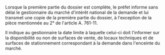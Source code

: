 Lorsque la première partie du dossier est complète, le préfet informe sans délai le gestionnaire du marché d'intérêt national de la demande et lui transmet une copie de la première partie du dossier, à l'exception de la pièce mentionnée au 2° de l'article A. 761-11.


 Il indique au gestionnaire la date limite à laquelle celui-ci doit l'informer sur la disponibilité ou non de surfaces de vente, de locaux techniques et de surfaces de stationnement correspondant à la demande dans l'enceinte du marché. 

